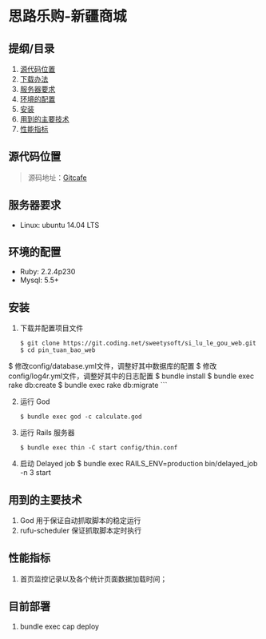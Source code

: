 # 思路乐购-新疆商城

## 提纲/目录

1. [源代码位置](源代码位置)
2. [下载办法](下载办法)
3. [服务器要求](服务器要求)
4. [环境的配置](环境的配置)
5. [安装](安装)
6. [用到的主要技术](用到的主要技术)
7. [性能指标](性能指标)


## 源代码位置

> 源码地址：[Gitcafe](https://git.coding.net/sweetysoft/si_lu_le_gou_web.git)

## 服务器要求

* Linux: ubuntu 14.04 LTS

## 环境的配置

* Ruby: 2.2.4p230
* Mysql: 5.5+

## 安装

1. 下载并配置项目文件

	```
	$ git clone https://git.coding.net/sweetysoft/si_lu_le_gou_web.git
	$ cd pin_tuan_bao_web
  $ 修改config/database.yml文件，调整好其中数据库的配置
  $ 修改config/log4r.yml文件，调整好其中的日志配置
	$ bundle install
	$ bundle exec rake db:create
	$ bundle exec rake db:migrate
	```

2. 运行 God

	```
	$ bundle exec god -c calculate.god
	```
3. 运行 Rails 服务器

	```
	$ bundle exec thin -C start config/thin.conf
	```

4. 启动 Delayed job
  $ bundle exec RAILS_ENV=production bin/delayed_job -n 3 start

## 用到的主要技术

1. God 用于保证自动抓取脚本的稳定运行
2. rufu-scheduler 保证抓取脚本定时执行

## 性能指标

1. 首页监控记录以及各个统计页面数据加载时间；

## 目前部署

1. bundle exec cap deploy
